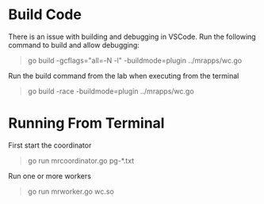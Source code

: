 # Build Code
There is an issue with building and debugging in VSCode. Run the following command to build and allow debugging:
> go build -gcflags="all=-N -l" -buildmode=plugin ../mrapps/wc.go

Run the build command from the lab when executing from the terminal
> go build -race -buildmode=plugin ../mrapps/wc.go

# Running From Terminal
First start the coordinator
> go run mrcoordinator.go pg-*.txt

Run one or more workers
> go run mrworker.go wc.so